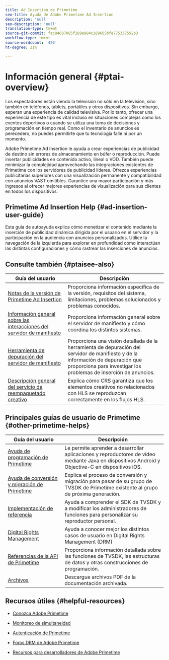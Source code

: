 ```yaml
---
title: Ad Insertion de Primetime
seo-title: Ayuda de Adobe Primetime Ad Insertion
description: 'null'
seo-description: 'null'
translation-type: tm+mt
source-git-commit: fac84687085f289e984c189665bfe775337592b3
workflow-type: tm+mt
source-wordcount: '426'
ht-degree: 21%

---
```



# Información general {#ptai-overview}

Los espectadores están viendo la televisión no sólo en la televisión, sino también en teléfonos, tablets, portátiles y otros dispositivos. Sin embargo, esperan una experiencia de calidad televisiva. Por lo tanto, ofrecer una experiencia de este tipo es vital incluso en situaciones complejas como los eventos deportivos o cuando se utiliza una toma de decisiones y programación en tiempo real. Como el inventario de anuncios es perecedero, no puedes permitirte que tu tecnología falle ni por un momento.

Adobe Primetime Ad Insertion le ayuda a crear experiencias de publicidad de destino sin errores de almacenamiento en búfer o reproducción. Puede insertar publicidades en contenido activo, lineal o VOD. También puede minimizar la complejidad aprovechando las integraciones existentes de Primetime con los servidores de publicidad líderes. Ofrezca experiencias publicitarias superiores con una visualización permanente y compatibilidad con anuncios VAST omitibles. Garantice una mayor participación y más ingresos al ofrecer mejores experiencias de visualización para sus clientes en todos los dispositivos.

## Primetime Ad Insertion Help {#ad-insertion-user-guide}

Esta guía de autoayuda explica cómo monetizar el contenido mediante la inserción de publicidad dinámica dirigida por el usuario en el servidor y la participación en la audiencia con anuncios personalizados. Utilice la navegación de la izquierda para explorar en profundidad cómo interactúan las distintas configuraciones y cómo rastrear las inserciones de anuncios.

## Consulte también {#ptaisee-also}

| Guía del usuario | Descripción |
|---|---|
| [Notas de la versión de Primetime Ad Insertion](../release-notes/ptai-19x-release-notes.md) | Proporciona información específica de la versión, requisitos del sistema, limitaciones, problemas solucionados y problemas conocidos. |
| [Información general sobre las interacciones del servidor de manifiesto](msapi-topics/ms-overview.md) | Proporciona información general sobre el servidor de manifiesto y cómo coordina los distintos sistemas. |
| [Herramienta de depuración del servidor de manifiesto](manifest-server-debugging-tool.md) | Proporciona una visión detallada de la herramienta de depuración del servidor de manifiesto y de la información de depuración que proporciona para investigar los problemas de inserción de anuncios. |
| [Descripción general del servicio de reempaquetado creativo](creative-repackaging-service/crs-overview.md) | Explica cómo CRS garantiza que los elementos creativos no relacionados con HLS se reproduzcan correctamente en los flujos HLS. |

## Principales guías de usuario de Primetime {#other-primetime-helps}

| Guía del usuario | Descripción |
|---|---|
| [Ayuda de programación de Primetime](../programming/home.md) | Le permite aprender a desarrollar aplicaciones y reproductores de vídeo mediante Java en dispositivos Android y Objective-C en dispositivos iOS. |
| [Ayuda de conversión y migración de Primetime](../migration-guides/home.md) | Explica el proceso de conversión y migración para pasar de su grupo de TVSDK de Primetime existente al grupo de próxima generación. |
| [Implementación de referencia](../android-reference-implementation/home.md) | Ayuda a comprender el SDK de TVSDK y a modificar los administradores de funciones para personalizar su reproductor personal. |
| [Digital Rights Management](../digital-rights-management/home.md) | Ayuda a conocer mejor los distintos casos de usuario en Digital Rights Management (DRM) |
| [Referencias de la API de Primetime](../reference/api-references.md) | Proporciona información detallada sobre las funciones de TVSDK, las estructuras de datos y otras construcciones de programación. |
| [Archivos](https://helpx.adobe.com/primetime/archives.html) | Descargue archivos PDF de la documentación archivada. |

## Recursos útiles {#helpful-resources}

* [Conozca Adobe Primetime](https://www.adobe.com/in/marketing/primetime.html)

* [Monitoreo de simultaneidad](https://tve.helpdocsonline.com/concurrency-monitoring-introduction)

* [Autenticación de Primetime](https://tve.helpdocsonline.com/home)

* [Foros DRM de Adobe Primetime](https://forums.adobe.com/community/adobe_access)

* [Recursos para desarrolladores de Adobe Primetime](https://www.adobe.com/devnet/primetime.html)